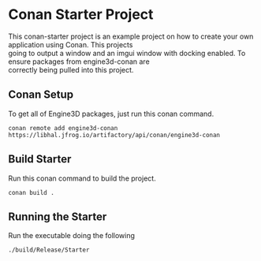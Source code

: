 # Conan Starter Project

This conan-starter project is an example project on how to create your own application using Conan. This projects \
going to output a window and an imgui window with docking enabled. To ensure packages from engine3d-conan are \
correctly being pulled into this project.

## Conan Setup

To get all of Engine3D packages, just run this conan command.

```
conan remote add engine3d-conan https://libhal.jfrog.io/artifactory/api/conan/engine3d-conan
```

## Build Starter

Run this conan command to build the project.

```
conan build .
```

## Running the Starter

Run the executable doing the following

```
./build/Release/Starter
```
